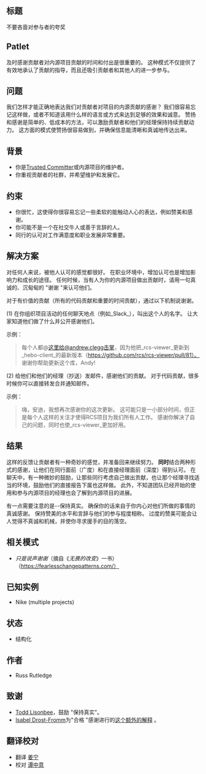## 标题

不要吝啬对参与者的夸奖

## Patlet

及时感谢贡献者对内源项目贡献的时间和付出是很重要的。
这种模式不仅提供了有效地承认了贡献的指导，而且还吸引贡献者和其他人的进一步参与。

## 问题

我们怎样才能正确地表达我们对贡献者对项目的内源贡献的感谢？
我们很容易忘记这样做，或者不知道该用什么样的语言或方式来达到足够的效果和诚意。
赞扬和感谢是简单的、低成本的方法，可以激励贡献者和他们的经理保持持续贡献动力。
这方面的模式使赞扬很容易做到，并确保信息能清晰和真诚地传达出来。

## 背景

* 你是[Trusted Committer](./trusted-committer.md)或内源项目的维护者。
* 你重视贡献者的社群，并希望维护和发展它。

## 约束

* 你很忙，这使得你很容易忘记一些柔软的能触动人心的表达，例如赞美和感谢。
* 你可能不是一个在社交牛人或善于言辞的人。
* 同行的认可对工作满意度和职业发展非常重要。

## 解决方案

对任何人来说，被他人认可的感觉都很好。
在职业环境中，增加认可也是增加影响力和成长的途径。
任何时候，当有人为你的内源项目做出贡献时，请用一句真诚的、沉甸甸的 "谢谢 "来认可他们。

对于有价值的贡献（所有的代码贡献和重要的时间贡献），通过以下机制说谢谢。

(1) 在你组织项目活动的任何聊天地点（例如_Slack_），叫出这个人的名字。 让大家知道他们做了什么并公开感谢他们。

示例：

> 每个人都@这里给@andrew.clegg击掌，因为他把_rcs-viewer_更新到_hebo-client_的最新版本（https://github.com/rcs/rcs-viewer/pull/81）。
谢谢你帮助更新这个库，Andy!

(2) 给他们和他们的经理（抄送）发邮件，感谢他们的贡献。
对于代码贡献，很多时候你可以直接转发合并通知邮件。

示例：

> 嗨，安迪，我想再次感谢你的这次更新。
这可能只是一小部分时间，但正是每个人这样的关注才使得RCS项目为我们所有人工作。
感谢你解决了自己的问题，同时也使_rcs-viewer_更加好用。

## 结果

这样的反馈让贡献者有一种奇妙的感觉，并准备回来继续努力。
**同时**结合两种形式的感谢，让他们在同行面前（广度）和在直接经理面前（深度）得到认可。
在聊天中，有一种微妙的鼓励，让那些同行考虑自己做出贡献，也让那个经理寻找适当的环境，鼓励他们的直接报告下属也这样做。
此外，不知道团队已经开始的使用和参与内源项目的经理也会了解到内源项目的进展。

有一点需要注意的是--保持真实。
确保你的话来自于你内心对他们所做的事情的真诚感谢。
保持赞美的水平和言辞与他们的参与程度相称。
过度的赞美可能会让人觉得不真诚和机械，并使你寻求援手的目的落空。

## 相关模式

* _只是说声谢谢_（摘自《_无畏的改变_》一书）（https://fearlesschangepatterns.com/）

## 已知实例

* Nike (multiple projects)

## 状态

* 结构化

## 作者

* Russ Rutledge

## 致谢

* [Todd Lisonbee](https://github.com/tlisonbee)，鼓励 "保持真实"。
* [Isabel Drost-Fromm](https://github.com/MaineC)为"合格 "感谢进行的[这个额外的解释](https://youtu.be/h3MPewsk5PU?t=357) 。

## 翻译校对

* 翻译 [姜宁](https://github.com/willemjiang)
* 校对 [谭中意](https://github.com/tanzhongyi003)
